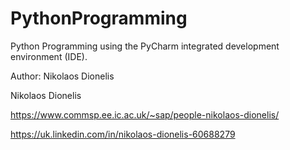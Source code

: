 # PythonProgramming
Python Programming using the PyCharm integrated development environment (IDE).

Author: Nikolaos Dionelis

Nikolaos Dionelis

https://www.commsp.ee.ic.ac.uk/~sap/people-nikolaos-dionelis/

https://uk.linkedin.com/in/nikolaos-dionelis-60688279
